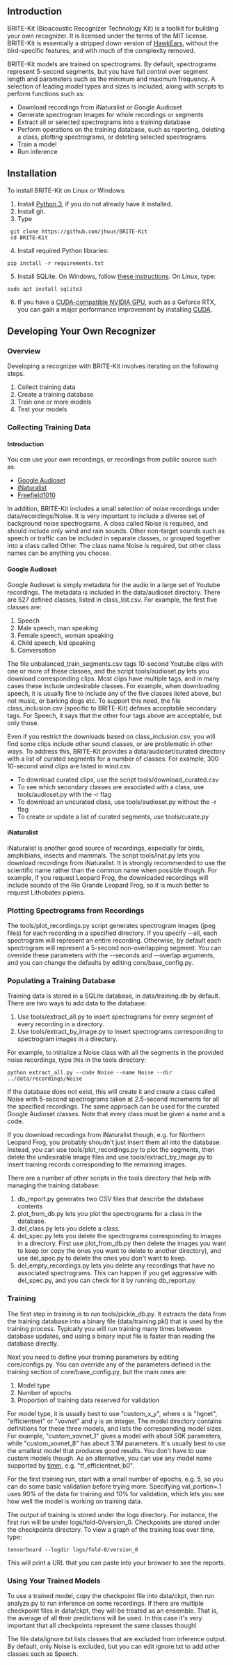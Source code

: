 ## Introduction
BRITE-Kit (Bioacoustic Recognizer Technology Kit) is a toolkit for building your own recognizer. It is licensed under the terms of the MIT license. BRITE-Kit is essentially a stripped down version of [HawkEars](https://github.com/jhuus/BRITE-Kit), without the bird-specific features, and with much of the complexity removed.

BRITE-Kit models are trained on spectrograms. By default, spectrograms represent 5-second segments, but you have full control over segment length and parameters such as the minimum and maximum frequency. A selection of leading model types and sizes is included, along with scripts to perform functions such as:

- Download recordings from iNaturalist or Google Audioset
- Generate spectrogram images for whole recordings or segments
- Extract all or selected spectrograms into a training database
- Perform operations on the training database, such as reporting, deleting a class, plotting spectrograms, or deleting selected spectrograms
- Train a model
- Run inference

## Installation

To install BRITE-Kit on Linux or Windows:

1.	Install [Python 3](https://www.python.org/downloads/), if you do not already have it installed.
2.	Install git.
3.  Type

```
 git clone https://github.com/jhuus/BRITE-Kit
 cd BRITE-Kit
```

4.	Install required Python libraries:

```
pip install -r requirements.txt
```

5. Install SQLite. On Windows, follow [these instructions](https://www.sqlitetutorial.net/download-install-sqlite/). On Linux, type:

```
sudo apt install sqlite3
```

6. If you have a [CUDA-compatible NVIDIA GPU](https://developer.nvidia.com/cuda-gpus), such as a Geforce RTX, you can gain a major performance improvement by installing [CUDA](https://docs.nvidia.com/cuda/).

## Developing Your Own Recognizer
### Overview
Developing a recognizer with BRITE-Kit involves iterating on the following steps.

1. Collect training data
2. Create a training database
3. Train one or more models
4. Test your models

### Collecting Training Data
#### Introduction
You can use your own recordings, or recordings from public source such as:

- [Google Audioset](https://research.google.com/audioset/)
- [iNaturalist](https://www.inaturalist.org/)
- [Freefield1010](https://dcase-repo.github.io/dcase_datalist/datasets/sounds/qmul_freefield1010.html)

In addition, BRITE-Kit includes a small selection of noise recordings under data/recordings/Noise. It is very important to include a diverse set of background noise spectrograms. A class called Noise is required, and should include only wind and rain sounds. Other non-target sounds such as speech or traffic can be included in separate classes, or grouped together into a class called Other. The class name Noise is required, but other class names can be anything you choose.
#### Google Audioset
Google Audioset is simply metadata for the audio in a large set of Youtube recordings. The metadata is included in the data/audioset directory. There are 527 defined classes, listed in class_list.csv. For example, the first five classes are:

1. Speech
2. Male speech, man speaking
3. Female speech, woman speaking
4. Child speech, kid speaking
5. Conversation

The file unbalanced_train_segments.csv tags 10-second Youtube clips with one or more of these classes, and the script tools/audioset.py lets you download corresponding clips. Most clips have multiple tags, and in many cases these include undesirable classes. For example, when downloading speech, it is usually fine to include any of the five classes listed above, but not music, or barking dogs etc. To support this need, the file class_inclusion.csv (specific to BRITE-Kit) defines acceptable secondary tags. For Speech, it says that the other four tags above are acceptable, but only those.

Even if you restrict the downloads based on class_inclusion.csv, you will find some clips include other sound classes, or are problematic in other ways. To address this, BRITE-Kit provides a data/audioset/curated directory with a list of curated segments for a number of classes. For example, 300 10-second wind clips are listed in wind.csv.

- To download curated clips, use the script tools/download_curated.csv
- To see which secondary classes are associated with a class, use tools/audioset.py with the -r flag
- To download an uncurated class, use tools/audioset.py without the -r flag
- To create or update a list of curated segments, use tools/curate.py

#### iNaturalist
iNaturalist is another good source of recordings, especially for birds, amphibians, insects and mammals. The script tools/inat.py lets you download recordings from iNaturalist. It is strongly recommended to use the scientific name rather than the common name when possible though. For example, if you request Leopard Frog, the downloaded recordings will include sounds of the Rio Grande Leopard Frog, so it is much better to request Lithobates pipiens.

### Plotting Spectrograms from Recordings
The tools/plot_recordings.py script generates spectrogram images (jpeg files) for each recording in a specified directory. If you specify --all, each spectrogram will represent an entire recording. Otherwise, by default each spectrogram will represent a 5-second non-overlapping segment. You can override these parameters with the --seconds and --overlap arguments, and you can change the defaults by editing core/base_config.py.

### Populating a Training Database
Training data is stored in a SQLite database, in data/training.db by default. There are two ways to add data to the database:

1. Use tools/extract_all.py to insert spectrograms for every segment of every recording in a directory.
2. Use tools/extract_by_image.py to insert spectrograms corresponding to spectrogram images in a directory.

For example, to initialize a Noise class with all the segments in the provided noise recordings, type this in the tools directory:

```
python extract_all.py --code Noise --name Noise --dir ../data/recordings/Noise
```

If the database does not exist, this will create it and create a class called Noise with 5-second spectrograms taken at 2.5-second increments for all the specified recordings. The same approach can be used for the curated Google Audioset classes. Note that every class must be given a name and a code.

If you download recordings from iNaturalist though, e.g. for Northern Leopard Frog, you probably shoudn't just insert them all into the database. Instead, you can use tools/plot_recordings.py to plot the segments, then delete the undesirable image files and use tools/extract_by_image.py to insert training records corresponding to the remaining images.

There are a number of other scripts in the tools directory that help with managing the training database:

1. db_report.py generates two CSV files that describe the database contents
2. plot_from_db.py lets you plot the spectrograms for a class in the database.
3. del_class.py lets you delete a class.
4. del_spec.py lets you delete the spectrograms corresponding to images in a directory. First use plot_from_db.py then delete the images you want to keep (or copy the ones you want to delete to another directory), and use del_spec.py to delete the ones you don't want to keep.
5. del_empty_recordings.py lets you delete any recordings that have no associated spectrograms. This can happen if you get aggressive with del_spec.py, and you can check for it by running db_report.py.

### Training
The first step in training is to run tools/pickle_db.py. It extracts the data from the training database into a binary file (data/training.pkl) that is used by the training process. Typically you will run training many times between database updates, and using a binary input file is faster than reading the database directly.

Next you need to define your training parameters by editing core/configs.py. You can override any of the parameters defined in the training section of core/base_config.py, but the main ones are:

1. Model type
2. Number of epochs
3. Proportion of training data reserved for validation

For model type, it is usually best to use "custom_x_y", where x is "hgnet", "efficientnet" or "vovnet" and y is an integer. The model directory contains definitions for these three models, and lists the corresponding model sizes. For example, "custom_vovnet_1" gives a model with about 50K parameters, while "custom_vovnet_8" has about 3.1M parameters. It's usually best to use the smallest model that produces good results. You don't have to use custom models though. As an alternative, you can use any model name supported by [timm](https://github.com/huggingface/pytorch-image-models), e.g. "tf_efficientnet_b0".

For the first training run, start with a small number of epochs, e.g. 5, so you can do some basic validation before trying more. Specifying val_portion=.1 uses 90% of the data for training and 10% for validation, which lets you see how well the model is working on training data.

The output of training is stored under the logs directory. For instance, the first run will be under logs/fold-0/version_0. Checkpoints are stored under the checkpoints directory. To view a graph of the training loss over time, type:

```
tensorboard --logdir logs/fold-0/version_0
```

This will print a URL that you can paste into your browser to see the reports.

### Using Your Trained Models
To use a trained model, copy the checkpoint file into data/ckpt, then run analyze.py to run inference on some recordings. If there are multiple checkpoint files in data/ckpt, they will be treated as an ensemble. That is, the average of all their predictions will be used. In this case it's very important that all checkpoints represent the same classes though!

The file data/ignore.txt lists classes that are excluded from inference output. By default, only Noise is excluded, but you can edit ignore.txt to add other classes such as Speech.



